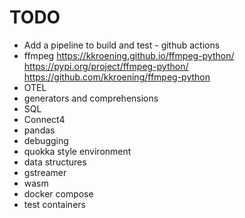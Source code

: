 # TODO

* Add a pipeline to build and test - github actions
* ffmpeg
    <https://kkroening.github.io/ffmpeg-python/>
    <https://pypi.org/project/ffmpeg-python/>
    <https://github.com/kkroening/ffmpeg-python>
* OTEL
* generators and comprehensions
* SQL
* Connect4
* pandas
* debugging
* quokka style environment
* data structures
* gstreamer
* wasm
* docker compose
* test containers
